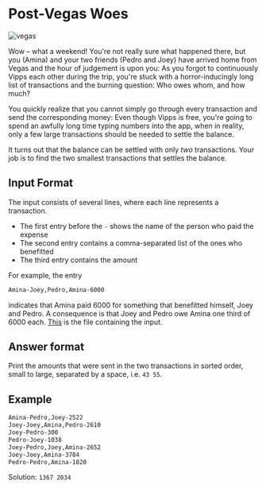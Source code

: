# Post-Vegas Woes

![vegas](https://upload.wikimedia.org/wikipedia/commons/thumb/5/5e/Welcome_to_Fabulous_Las_Vegas.jpg/2560px-Welcome_to_Fabulous_Las_Vegas.jpg)

Wow – what a weekend! You're not really sure what happened there, but
you (Amina) and your two friends (Pedro and Joey) have arrived
home from Vegas and the hour of judgement is upon you: As you forgot
to continuously Vipps each other during the trip, you're stuck with a
horror-inducingly long list of transactions and the burning question:
Who owes whom, and how much?

You quickly realize that you cannot simply go through every transaction
and send the corresponding money: Even though Vipps is free, you're
going to spend an awfully long time typing numbers into the app, when in
reality, only a few large transactions should be needed to settle
the balance.

It turns out that the balance can be settled with only *two* transactions.
Your job is to find the two smallest transactions that settles the balance.

## Input Format

The input consists of several lines, where each line represents a transaction.

* The first entry before the `-` shows the name of the person who paid the expense
* The second entry contains a comma-separated list of the ones who benefitted
* The third entry contains the amount

For example, the entry

```txt
Amina-Joey,Pedro,Amina-6000
```

indicates that Amina paid 6000 for something that benefitted himself,
Joey and Pedro. A consequence is that Joey and Pedro owe Amina
one third of 6000 each. [This](https://gist.githubusercontent.com/arnet95/b60b69259842bbbb42577fff524a08e5/raw/6eccdc73d4eecfaf9c398ea0455099af90cf7c95/vegas_data.txt) is the file containing the input.

## Answer format

Print the amounts that were sent in the two transactions in sorted
order, small to large, separated by a space, i.e. `43 55`.

## Example

```txt
Amina-Pedro,Joey-2522
Joey-Joey,Amina,Pedro-2610
Joey-Pedro-300
Pedro-Joey-1038
Joey-Pedro,Joey,Amina-2652
Joey-Joey,Amina-3784
Pedro-Pedro,Amina-1820
```
Solution: `1367 2034`
